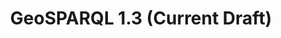 ---
layout: standardpage
title: GeoSPARQL 1.3 (Current Draft)
identifier: geosparql13
permalink: /geosparql13/
---